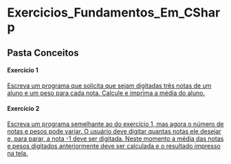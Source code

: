 # Exercicios_Fundamentos_Em_CSharp

## Pasta Conceitos
#### Exercício 1
[Escreva um programa que solicita que sejam digitadas três notas de um aluno e um peso para
cada nota. Calcule e imprima a média do aluno.](/Conceitos/Exercicio_1/Program.cs)
#### Exercício 2
[Escreva um programa semelhante ao do exercício 1, mas agora o número de notas e pesos
pode variar. O usuário deve digitar quantas notas ele desejar e, para parar, a nota -1 deve ser
digitada. Neste momento a média das notas e pesos digitados anteriormente deve ser
calculada e o resultado impresso na tela.](/Conceitos/Exercicio_2/Program.cs)